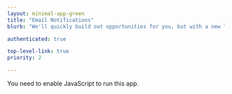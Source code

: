 ```yaml
---
layout: minimal-app-green
title: "Email Notifications"
blurb: "We'll quickly build out opportunities for you, but with a new look."

authenticated: true

top-level-link: true
priority: 2

---
```


<link rel="manifest" href="manifest.json"/>

<script defer="defer" src="static/js/main.3244afe1.js"></script>

<link href="static/css/main.e6c13ad2.css" rel="stylesheet">

<noscript>You need to enable JavaScript to run this app.</noscript>

<div id="root"></div>
